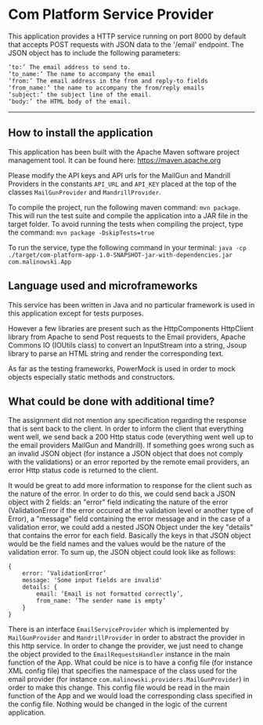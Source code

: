 # Com Platform Service Provider

This application provides a HTTP service running on port 8000 by default that accepts POST requests with JSON data to the '/email' endpoint.
The JSON object has to include the following parameters:
```
‘to:’ The email address to send to.
‘to_name:’ The name to accompany the email
‘from:’ The email address in the from and reply-to fields 
‘from_name:’ the name to accompany the from/reply emails 
‘subject:’ the subject line of the email.
‘body:’ the HTML body of the email.
```

<hr />

## How to install the application

This application has been built with the Apache Maven software project management tool. It can be found here: https://maven.apache.org

Please modify the API keys and API urls for the MailGun and Mandrill Providers in the constants `API_URL` and `API_KEY` placed at the top of the classes `MailGunProvider` and `MandrillProvider`.

To compile the project, run the following maven command: `mvn package`.
This will run the test suite and compile the application into a JAR file in the target folder.
To avoid running the tests when compiling the project, type the command: `mvn package -DskipTests=true`

To run the service, type the following command in your terminal: `java -cp ./target/com-platform-app-1.0-SNAPSHOT-jar-with-dependencies.jar com.malinowski.App`

## Language used and microframeworks

This service has been written in Java and no particular framework is used in this application except for tests purposes. 

However a few libraries are present such as the HttpComponents HttpClient library from Apache to send Post requests to the Email providers, Apache Commons IO (IOUtils class) to convert an InputStream into a string, Jsoup library to parse an HTML string and render the corresponding text.

As far as the testing frameworks, PowerMock is used in order to mock objects especially static methods and constructors.


## What could be done with additional time?

The assignment did not mention any specification regarding the response that is sent back to the client.
In order to inform the client that everything went well, we send back a 200 Http status code (everything went well up to the email providers MailGun and Mandrill).
If something goes wrong such as an invalid JSON object (for instance a JSON object that does not comply with the validations) or an error reported by the remote email providers, an error Http status code is returned to the client.

It would be great to add more information to response for the client such as the nature of the error. In order to do this, we could send back a JSON object with 2 fields: an "error" field indicating the nature of the error (ValidationError if the error occured at the validation level or another type of Error), a "message" field containing the error message and in the case of a validation error, we could add a nested JSON Object under the key "details" that contains the error for each field. Basically the keys in that JSON object would be the field names and the values would be the nature of the validation error.
To sum up, the JSON object could look like as follows:

```
{
	error: ‘ValidationError’
	message: 'Some input fields are invalid'
	details: {
		email: ‘Email is not formatted correctly’,
		from_name: ‘The sender name is empty’
	}
}
```

There is an interface `EmailServiceProvider` which is implemented by `MailGunProvider` and `MandrillProvider` in order to abstract the provider in this http service. In order to change the provider, we just need to change the object provided to the `EmailRequestsHandler` instance in the main function of the App.
What could be nice is to have a config file (for instance XML config file) that specifies the namespace of the class used for the email provider (for instance `com.malinowski.providers.MailGunProvider`) in order to make this change.
This config file would be read in the main function of the App and we would load the corresponding class specified in the config file.
Nothing would be changed in the logic of the current application.
